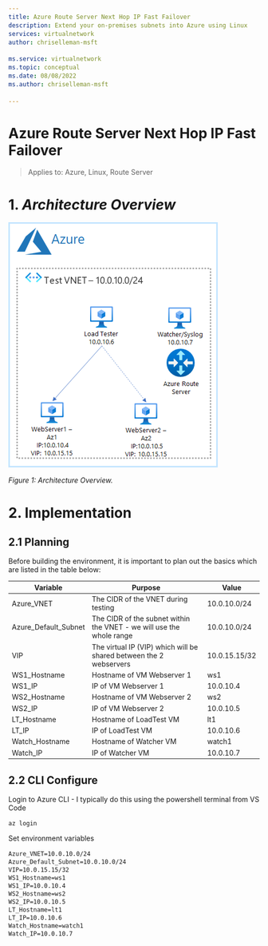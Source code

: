 ```yaml
---
title: Azure Route Server Next Hop IP Fast Failover
description: Extend your on-premises subnets into Azure using Linux
services: virtualnetwork
author: chriselleman-msft

ms.service: virtualnetwork
ms.topic: conceptual
ms.date: 08/08/2022
ms.author: chriselleman-msft

---
```


Azure Route Server Next Hop IP Fast Failover
==============


>Applies to: Azure, Linux, Route Server

# 1. _Architecture Overview_

  ![Overview Architecture showing an customer VNET networks with a single subnet, with route server attached, along with 2 webservers with a floating IP a watcher/syslog server, and a load injector](docs/overview-architecture.png)

  *Figure 1: Architecture Overview.*

# 2. Implementation
## 2.1 Planning

Before building the environment, it is important to plan out the basics which are listed in the table below:

| Variable | Purpose | Value |
| --- | --- | --- |
| Azure_VNET | The CIDR of the VNET during testing | 10.0.10.0/24 |
| Azure_Default_Subnet | The CIDR of the subnet within the VNET - we will use the whole range | 10.0.10.0/24 |
| VIP | The virtual IP (VIP) which will be shared between the 2 webservers | 10.0.15.15/32 |
| WS1_Hostname | Hostname of VM Webserver 1 | ws1 |
| WS1_IP | IP of VM Webserver 1 | 10.0.10.4 |
| WS2_Hostname | Hostname of VM Webserver 2 | ws2 |
| WS2_IP | IP of VM Webserver 2 | 10.0.10.5 |
| LT_Hostname | Hostname of LoadTest VM | lt1 |
| LT_IP | IP of LoadTest VM | 10.0.10.6 |
| Watch_Hostname | Hostname of Watcher VM | watch1 |
| Watch_IP | IP of Watcher VM | 10.0.10.7 |

## 2.2 CLI Configure

Login to Azure CLI - I typically do this using the powershell terminal from VS Code
```dotnetcli
az login
```

Set environment variables
```dotnetcli
Azure_VNET=10.0.10.0/24
Azure_Default_Subnet=10.0.10.0/24
VIP=10.0.15.15/32
WS1_Hostname=ws1
WS1_IP=10.0.10.4
WS2_Hostname=ws2
WS2_IP=10.0.10.5
LT_Hostname=lt1
LT_IP=10.0.10.6
Watch_Hostname=watch1
Watch_IP=10.0.10.7
```
